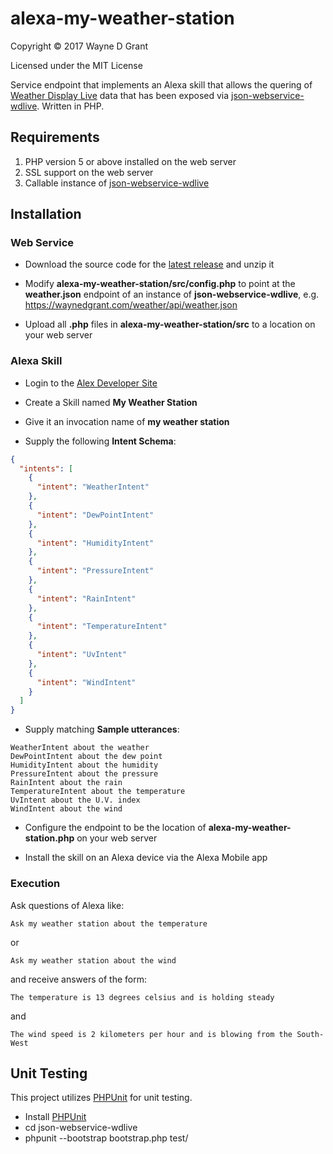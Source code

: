 # alexa-my-weather-station

Copyright © 2017 Wayne D Grant

Licensed under the MIT License

Service endpoint that implements an Alexa skill that allows the quering of [Weather Display Live](http://www.weather-display.com/wdlive.php)
data that has been exposed via [json-webservice-wdlive](https://github.com/waynedgrant/json-webservice-wdlive). Written in PHP.


## Requirements

1. PHP version 5 or above installed on the web server
2. SSL support on the web server
3. Callable instance of [json-webservice-wdlive](https://github.com/waynedgrant/json-webservice-wdlive)

## Installation


### Web Service

* Download the source code for the [latest release](https://github.com/waynedgrant/alexa-my-weather-station/releases) and unzip it

* Modify **alexa-my-weather-station/src/config.php** to point at the **weather.json** endpoint of an instance of **json-webservice-wdlive**, e.g. https://waynedgrant.com/weather/api/weather.json

* Upload all **.php** files in **alexa-my-weather-station/src** to a location on your web server

### Alexa Skill

* Login to the [Alex Developer Site](https://developer.amazon.com/alexa)

* Create a Skill named **My Weather Station**

* Give it an invocation name of **my weather station**

* Supply the following **Intent Schema**:

```json
{
  "intents": [
    {
      "intent": "WeatherIntent"
    },
    {
      "intent": "DewPointIntent"
    },
    {
      "intent": "HumidityIntent"
    },
    {
      "intent": "PressureIntent"
    },
    {
      "intent": "RainIntent"
    },
    {
      "intent": "TemperatureIntent"
    },
    {
      "intent": "UvIntent"
    },
    {
      "intent": "WindIntent"
    }
  ]
}
```

* Supply matching **Sample utterances**:

```
WeatherIntent about the weather
DewPointIntent about the dew point
HumidityIntent about the humidity
PressureIntent about the pressure
RainIntent about the rain
TemperatureIntent about the temperature
UvIntent about the U.V. index
WindIntent about the wind
```

* Configure the endpoint to be the location of **alexa-my-weather-station.php** on your web server

* Install the skill on an Alexa device via the Alexa Mobile app

### Execution

Ask questions of Alexa like:

```
Ask my weather station about the temperature
```

or

```
Ask my weather station about the wind
```

and receive answers of the form:

```
The temperature is 13 degrees celsius and is holding steady
```

and

```
The wind speed is 2 kilometers per hour and is blowing from the South-West
```

## Unit Testing

This project utilizes [PHPUnit](https://phpunit.de/) for unit testing.

* Install [PHPUnit](https://phpunit.de/)
* cd json-webservice-wdlive
* phpunit --bootstrap bootstrap.php test/

